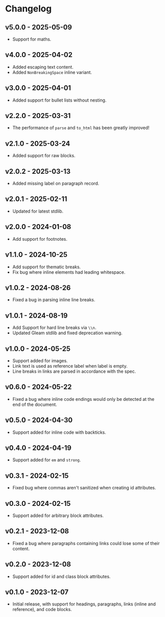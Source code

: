# Changelog

## v5.0.0 - 2025-05-09

- Support for maths.

## v4.0.0 - 2025-04-02

- Added escaping text content.
- Added `NonBreakingSpace` inline variant.

## v3.0.0 - 2025-04-01

- Added support for bullet lists without nesting.

## v2.2.0 - 2025-03-31

- The performance of `parse` and `to_html` has been greatly improved!

## v2.1.0 - 2025-03-24

- Added support for raw blocks.

## v2.0.2 - 2025-03-13

- Added missing label on paragraph record.

## v2.0.1 - 2025-02-11

- Updated for latest stdlib.

## v2.0.0 - 2024-01-08

- Add support for footnotes.

## v1.1.0 - 2024-10-25

- Add support for thematic breaks.
- Fix bug where inline elements had leading whitespace.

## v1.0.2 - 2024-08-26

- Fixed a bug in parsing inline line breaks.

## v1.0.1 - 2024-08-19

- Add Support for hard line breaks via `\\n`.
- Updated Gleam stdlib and fixed deprecation warning.

## v1.0.0 - 2024-05-25

- Support added for images.
- Link text is used as reference label when label is empty.
- Line breaks in links are parsed in accordance with the spec.

## v0.6.0 - 2024-05-22

- Fixed a bug where inline code endings would only be detected at the end of
  the document.

## v0.5.0 - 2024-04-30

- Support added for inline code with backticks.

## v0.4.0 - 2024-04-19

- Support added for `em` and `strong`.

## v0.3.1 - 2024-02-15

- Fixed bug where commas aren't sanitized when creating id attributes.

## v0.3.0 - 2024-02-15

- Support added for arbitrary block attributes.

## v0.2.1 - 2023-12-08

- Fixed a bug where paragraphs containing links could lose some of their
  content.

## v0.2.0 - 2023-12-08

- Support added for id and class block attributes.

## v0.1.0 - 2023-12-07

- Initial release, with support for headings, paragraphs, links (inline and
  reference), and code blocks.
